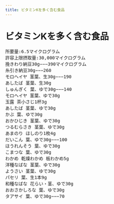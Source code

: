 ```yaml
---
title: ビタミンKを多く含む食品
---
```


# ビタミンKを多く含む食品

<PRE>
所要量:6.5マイクログラム
許容上限摂取量:30,000マイクログラム
挽きわり納豆30g−−−390マイクログラム
糸引き納豆30g−−−260
モロヘイヤ 茎葉、生30g−−−190
あしたば 茎葉、生30g
しゅんぎく 葉、ゆで30g−−−140
モロヘイヤ 茎葉、ゆで30g
玉露 茶小さじ1杯3g
あしたば 茎葉、ゆで30g
かぶ 葉、ゆで30g
おかひじき 茎葉、ゆで30g
つるむらさき 茎葉、ゆで30g
あまのり ほしのり1枚4g
だいこん 葉、ゆで30g−−−100
ほうれんそう 葉、ゆで30g
こまつな 葉、ゆで30g
わかめ 乾燥わかめ 板わかめ5g
洋種なばな 茎葉、ゆで30g
ようさい 茎葉、ゆで30g
パセリ 葉、生1本9g
和種なばな 花らい・茎、ゆで30g
おおさかしろな 葉、ゆで30g
タアサイ 葉、ゆで30g−−−70
</PRE>

